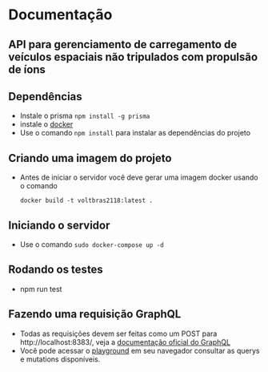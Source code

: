 # Documentação
## API para gerenciamento de carregamento de veículos espaciais não tripulados com propulsão de íons



## Dependências

- Instale o prisma `npm install -g prisma`
- instale o [docker](https://www.docker.com/products/container-runtime)
- Use o comando `npm install` para instalar as dependências do projeto



## Criando uma imagem do projeto

- Antes de iniciar o servidor você deve gerar uma imagem docker usando o comando 

  `docker build -t voltbras2118:latest .`



## Iniciando o servidor

- Use o comando `sudo docker-compose up -d`



## Rodando os testes

- npm run test



## Fazendo uma requisição GraphQL

- Todas as requisições devem ser feitas como um POST para http://localhost:8383/, veja a [documentação oficial do GraphQL](https://graphql.org/learn/queries/)
- Você pode acessar o [playground](http://localhost:8383/) em seu navegador consultar as querys e mutations disponíveis.